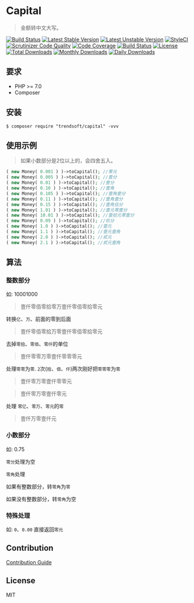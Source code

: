 # Capital

> 金额转中文大写。

[![Build Status](https://travis-ci.org/trendsoft/capital.svg?branch=master)](https://travis-ci.org/trendsoft/capital)
[![Latest Stable Version](https://poser.pugx.org/trendsoft/capital/v/stable)](https://packagist.org/packages/trendsoft/capital)
[![Latest Unstable Version](https://poser.pugx.org/trendsoft/capital/v/unstable)](https://packagist.org/packages/trendsoft/capital)
[![StyleCI](https://styleci.io/repos/113606774/shield?branch=master)](https://styleci.io/repos/113606774)
[![Scrutinizer Code Quality](https://scrutinizer-ci.com/g/trendsoft/capital/badges/quality-score.png?b=master)](https://scrutinizer-ci.com/g/trendsoft/capital/?branch=master)
[![Code Coverage](https://scrutinizer-ci.com/g/trendsoft/capital/badges/coverage.png?b=master)](https://scrutinizer-ci.com/g/trendsoft/capital/?branch=master)
[![Build Status](https://scrutinizer-ci.com/g/trendsoft/capital/badges/build.png?b=master)](https://scrutinizer-ci.com/g/trendsoft/capital/build-status/master)
[![License](https://poser.pugx.org/trendsoft/capital/license)](https://packagist.org/packages/trendsoft/capital)
[![Total Downloads](https://poser.pugx.org/trendsoft/capital/downloads)](https://packagist.org/packages/trendsoft/capital)
[![Monthly Downloads](https://poser.pugx.org/trendsoft/capital/d/monthly)](https://packagist.org/packages/trendsoft/capital)
[![Daily Downloads](https://poser.pugx.org/trendsoft/capital/d/daily)](https://packagist.org/packages/trendsoft/capital)

## 要求
- PHP >= 7.0
- Composer

## 安装

```shell
$ composer require "trendsoft/capital" -vvv
```

## 使用示例

> 如果小数部分是2位以上的，会四舍五入。

```php
( new Money( 0.001 ) )->toCapital(); //零元
( new Money( 0.005 ) )->toCapital(); //壹分
( new Money( 0.01 ) )->toCapital(); //壹分
( new Money( 0.10 ) )->toCapital(); //壹角
( new Money( 0.105 ) )->toCapital(); //壹角壹分
( new Money( 0.11 ) )->toCapital(); //壹角壹分
( new Money( 0.15 ) )->toCapital(); //壹角伍分
( new Money( 1.01 ) )->toCapital(); //壹元零壹分
( new Money( 10.01 ) )->toCapital(); //壹拾元零壹分
( new Money( 0.09 ) )->toCapital(); //玖分
( new Money( 1.0 ) )->toCapital(); //壹元
( new Money( 1.1 ) )->toCapital(); //壹元壹角
( new Money( 2.0 ) )->toCapital(); //贰元
( new Money( 2.1 ) )->toCapital(); //贰元壹角
```


## 算法

### 整数部分

如: 10001000

> 壹仟零佰零拾零万壹仟零佰零拾零元

转换`亿`、`万`、前面的零到后面

> 壹仟零佰零拾万零壹仟零佰零拾零元

去掉`零拾`、`零佰`、`零仟`的单位

> 壹仟零零万零壹仟零零零元

处理`零零`为`零`. `2`次(`拾`、`佰`、`仟`)两次刚好把`零零零`为`零`

> 壹仟零万零壹仟零零元

> 壹仟零万零壹仟零元

处理 `零亿`、`零万`、`零元`的`零`

> 壹仟万零壹仟元

### 小数部分

如: 0.75

`零分`处理为空

`零角`处理

如果有整数部分，转`零角`为`零`

如果没有整数部分，转`零角`为空

### 特殊处理

如: `0`、`0.00` 直接返回`零元`

## Contribution

[Contribution Guide](.github/CONTRIBUTING.md)

## License 

MIT
